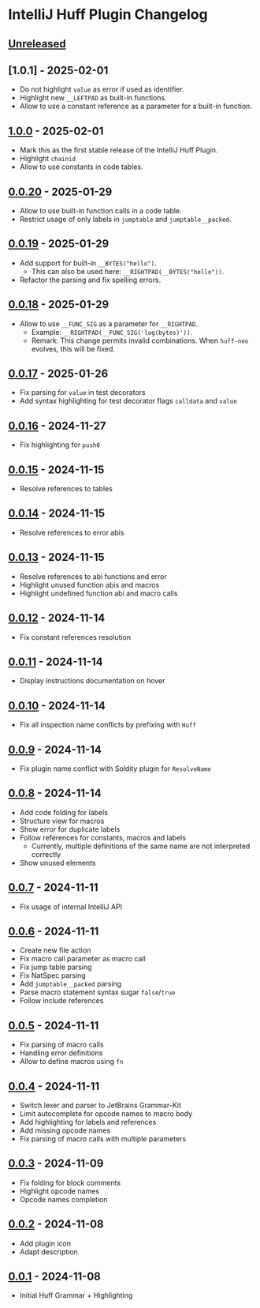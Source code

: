 <!-- Keep a Changelog guide -> https://keepachangelog.com -->

# IntelliJ Huff Plugin Changelog

## [Unreleased]

## [1.0.1] - 2025-02-01

- Do not highlight `value` as error if used as identifier.
- Highlight new `__LEFTPAD` as built-in functions.
- Allow to use a constant reference as a parameter for a built-in function.

## [1.0.0] - 2025-02-01

- Mark this as the first stable release of the IntelliJ Huff Plugin.
- Highlight `chainid`
- Allow to use constants in code tables.

## [0.0.20] - 2025-01-29

- Allow to use built-in function calls in a code table.
- Restrict usage of only labels in `jumptable` and `jumptable__packed`.

## [0.0.19] - 2025-01-29

- Add support for built-in `__BYTES("hello")`.
  - This can also be used here: `__RIGHTPAD(__BYTES("hello"))`.
- Refactor the parsing and fix spelling errors.

## [0.0.18] - 2025-01-29

- Allow to use `__FUNC_SIG` as a parameter for `__RIGHTPAD`.
  - Example: `__RIGHTPAD(__FUNC_SIG('log(bytes)'))`.
  - Remark: This change permits invalid combinations. When `huff-neo` evolves, this will be fixed.

## [0.0.17] - 2025-01-26

- Fix parsing for `value` in test decorators
- Add syntax highlighting for test decorator flags `calldata` and `value`

## [0.0.16] - 2024-11-27

- Fix highlighting for `push0`

## [0.0.15] - 2024-11-15

- Resolve references to tables

## [0.0.14] - 2024-11-15

- Resolve references to error abis

## [0.0.13] - 2024-11-15

- Resolve references to abi functions and error
- Highlight unused function abis and macros
- Highlight undefined function abi and macro calls

## [0.0.12] - 2024-11-14

- Fix constant references resolution

## [0.0.11] - 2024-11-14

- Display instructions documentation on hover

## [0.0.10] - 2024-11-14

- Fix all inspection name conflicts by prefixing with `Huff`

## [0.0.9] - 2024-11-14

- Fix plugin name conflict with Soldity plugin for `ResolveName`

## [0.0.8] - 2024-11-14

- Add code folding for labels
- Structure view for macros
- Show error for duplicate labels
- Follow references for constants, macros and labels
  - Currently, multiple definitions of the same name are not interpreted correctly
- Show unused elements

## [0.0.7] - 2024-11-11

- Fix usage of internal IntelliJ API

## [0.0.6] - 2024-11-11

- Create new file action
- Fix macro call parameter as macro call
- Fix jump table parsing
- Fix NatSpec parsing
- Add `jumptable__packed` parsing
- Parse macro statement syntax sugar `false`/`true`
- Follow include references

## [0.0.5] - 2024-11-11

- Fix parsing of macro calls
- Handling error definitions
- Allow to define macros using `fn`

## [0.0.4] - 2024-11-11

- Switch lexer and parser to JetBrains Grammar-Kit
- Limit autocomplete for opcode names to macro body
- Add highlighting for labels and references
- Add missing opcode names
- Fix parsing of macro calls with multiple parameters

## [0.0.3] - 2024-11-09

- Fix folding for block comments
- Highlight opcode names
- Opcode names completion

## [0.0.2] - 2024-11-08

- Add plugin icon
- Adapt description

## [0.0.1] - 2024-11-08

- Initial Huff Grammar + Highlighting

[Unreleased]: https://github.com/cakevm/intellij-huff-plugin/compare/v1.0.0...HEAD
[1.0.0]: https://github.com/cakevm/intellij-huff-plugin/compare/v0.0.20...v1.0.0
[0.0.20]: https://github.com/cakevm/intellij-huff-plugin/compare/v0.0.19...v0.0.20
[0.0.19]: https://github.com/cakevm/intellij-huff-plugin/compare/v0.0.18...v0.0.19
[0.0.18]: https://github.com/cakevm/intellij-huff-plugin/compare/v0.0.17...v0.0.18
[0.0.17]: https://github.com/cakevm/intellij-huff-plugin/compare/v0.0.16...v0.0.17
[0.0.16]: https://github.com/cakevm/intellij-huff-plugin/compare/v0.0.15...v0.0.16
[0.0.15]: https://github.com/cakevm/intellij-huff-plugin/compare/v0.0.14...v0.0.15
[0.0.14]: https://github.com/cakevm/intellij-huff-plugin/compare/v0.0.13...v0.0.14
[0.0.13]: https://github.com/cakevm/intellij-huff-plugin/compare/v0.0.12...v0.0.13
[0.0.12]: https://github.com/cakevm/intellij-huff-plugin/compare/v0.0.11...v0.0.12
[0.0.11]: https://github.com/cakevm/intellij-huff-plugin/compare/v0.0.10...v0.0.11
[0.0.10]: https://github.com/cakevm/intellij-huff-plugin/compare/v0.0.9...v0.0.10
[0.0.9]: https://github.com/cakevm/intellij-huff-plugin/compare/v0.0.8...v0.0.9
[0.0.8]: https://github.com/cakevm/intellij-huff-plugin/compare/v0.0.7...v0.0.8
[0.0.7]: https://github.com/cakevm/intellij-huff-plugin/compare/v0.0.6...v0.0.7
[0.0.6]: https://github.com/cakevm/intellij-huff-plugin/compare/v0.0.5...v0.0.6
[0.0.5]: https://github.com/cakevm/intellij-huff-plugin/compare/v0.0.4...v0.0.5
[0.0.4]: https://github.com/cakevm/intellij-huff-plugin/compare/v0.0.3...v0.0.4
[0.0.3]: https://github.com/cakevm/intellij-huff-plugin/compare/v0.0.2...v0.0.3
[0.0.2]: https://github.com/cakevm/intellij-huff-plugin/compare/v0.0.1...v0.0.2
[0.0.1]: https://github.com/cakevm/intellij-huff-plugin/commits/v0.0.1
